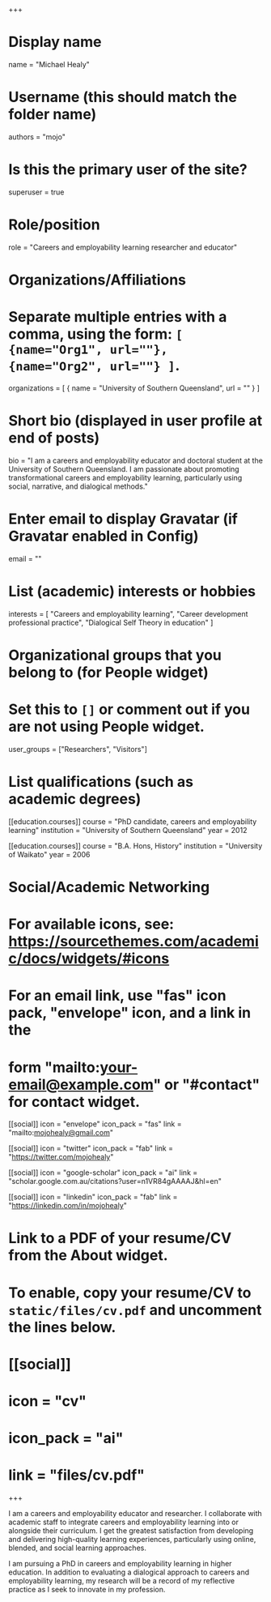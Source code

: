 +++
# Display name
name = "Michael Healy"

# Username (this should match the folder name)
authors = "mojo"

# Is this the primary user of the site?
superuser = true

# Role/position
role = "Careers and employability learning researcher and educator"

# Organizations/Affiliations
#   Separate multiple entries with a comma, using the form: `[ {name="Org1", url=""}, {name="Org2", url=""} ]`.
organizations = [ { name = "University of Southern Queensland", url = "" } ]

# Short bio (displayed in user profile at end of posts)
bio = "I am a careers and employability educator and doctoral student at the University of Southern Queensland.  I am passionate about promoting transformational careers and employability learning, particularly using social, narrative, and dialogical methods."

# Enter email to display Gravatar (if Gravatar enabled in Config)
email = ""

# List (academic) interests or hobbies
interests = [
  "Careers and employability learning",
  "Career development professional practice",
  "Dialogical Self Theory in education"
]

# Organizational groups that you belong to (for People widget)
#   Set this to `[]` or comment out if you are not using People widget.
user_groups = ["Researchers", "Visitors"]

# List qualifications (such as academic degrees)
[[education.courses]]
  course = "PhD candidate, careers and employability learning"
  institution = "University of Southern Queensland"
  year = 2012

[[education.courses]]
  course = "B.A. Hons, History"
  institution = "University of Waikato"
  year = 2006

# Social/Academic Networking
# For available icons, see: https://sourcethemes.com/academic/docs/widgets/#icons
#   For an email link, use "fas" icon pack, "envelope" icon, and a link in the
#   form "mailto:your-email@example.com" or "#contact" for contact widget.

[[social]]
  icon = "envelope"
  icon_pack = "fas"
  link = "mailto:mojohealy@gmail.com"

[[social]]
  icon = "twitter"
  icon_pack = "fab"
  link = "https://twitter.com/mojohealy"

[[social]]
  icon = "google-scholar"
  icon_pack = "ai"
  link = "scholar.google.com.au/citations?user=n1VR84gAAAAJ&hl=en"

[[social]]
  icon = "linkedin"
  icon_pack = "fab"
  link = "https://linkedin.com/in/mojohealy"

# Link to a PDF of your resume/CV from the About widget.
# To enable, copy your resume/CV to `static/files/cv.pdf` and uncomment the lines below.
# [[social]]
#   icon = "cv"
#   icon_pack = "ai"
#   link = "files/cv.pdf"
+++

I am a careers and employability educator and researcher. I collaborate with academic staff to integrate careers and employability learning into or alongside their curriculum. I get the greatest satisfaction from developing and delivering high-quality learning experiences, particularly using online, blended, and social learning approaches.

I am pursuing a PhD in careers and employability learning in higher education. In addition to evaluating a dialogical approach to careers and employability learning, my research will be a record of my reflective practice as I seek to innovate in my profession.